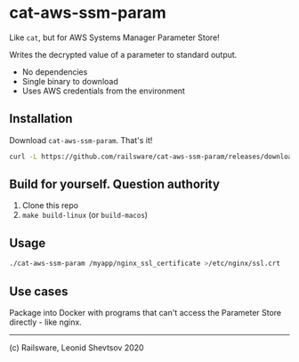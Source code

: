 # cat-aws-ssm-param

Like `cat`, but for AWS Systems Manager Parameter Store!

Writes the decrypted value of a parameter to standard output.

- No dependencies
- Single binary to download
- Uses AWS credentials from the environment

## Installation

Download `cat-aws-ssm-param`. That's it!

```sh
curl -L https://github.com/railsware/cat-aws-ssm-param/releases/download/v1.0.0/cat-aws-ssm-param.linux.gz | gzip -cd >./cat-aws-ssm-param
```

## Build for yourself. Question authority

1. Clone this repo
2. `make build-linux` (or `build-macos`)

## Usage

```bash
./cat-aws-ssm-param /myapp/nginx_ssl_certificate >/etc/nginx/ssl.crt
```

## Use cases

Package into Docker with programs that can't access the Parameter Store directly - like nginx.

---

(c) Railsware, Leonid Shevtsov 2020
